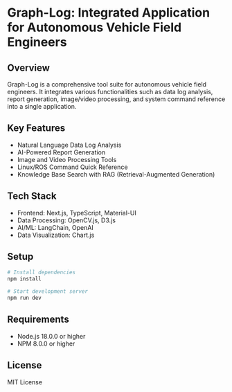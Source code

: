 # Graph-Log: Integrated Application for Autonomous Vehicle Field Engineers

## Overview
Graph-Log is a comprehensive tool suite for autonomous vehicle field engineers. It integrates various functionalities such as data log analysis, report generation, image/video processing, and system command reference into a single application.

## Key Features
- Natural Language Data Log Analysis
- AI-Powered Report Generation
- Image and Video Processing Tools
- Linux/ROS Command Quick Reference
- Knowledge Base Search with RAG (Retrieval-Augmented Generation)

## Tech Stack
- Frontend: Next.js, TypeScript, Material-UI
- Data Processing: OpenCV.js, D3.js
- AI/ML: LangChain, OpenAI
- Data Visualization: Chart.js

## Setup
```bash
# Install dependencies
npm install

# Start development server
npm run dev
```

## Requirements
- Node.js 18.0.0 or higher
- NPM 8.0.0 or higher

## License
MIT License 